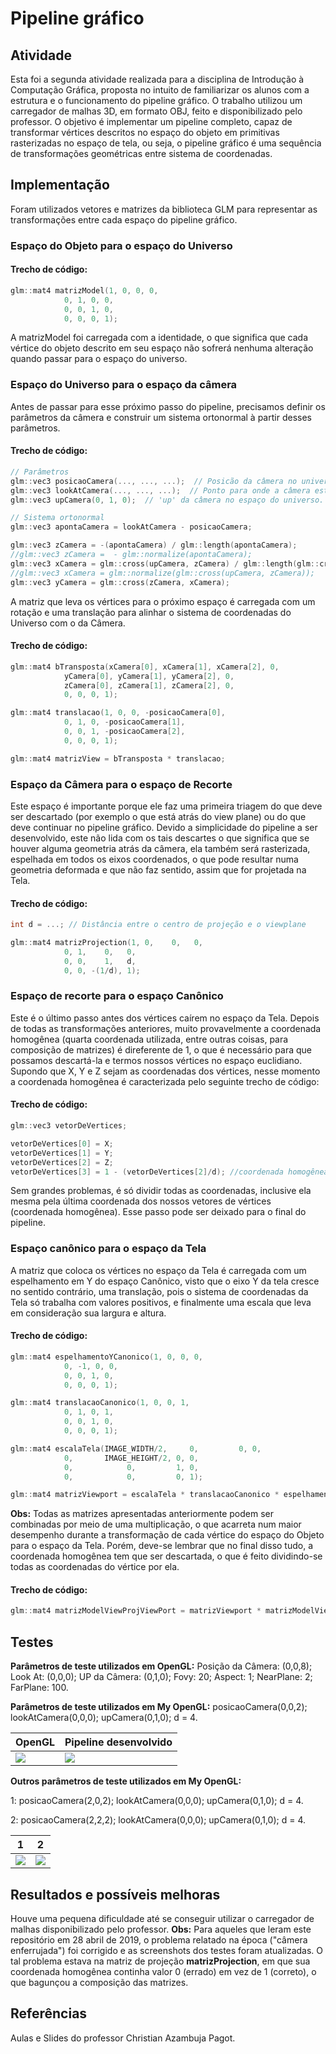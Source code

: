 # Pipeline gráfico

## Atividade

Esta foi a segunda atividade realizada para a disciplina de Introdução à Computação Gráfica, proposta no intuito de familiarizar os alunos com a estrutura e o funcionamento do pipeline gráfico. O trabalho utilizou um carregador de malhas 3D, em formato OBJ, feito e disponibilizado pelo professor. O objetivo é implementar um pipeline completo, capaz de transformar vértices descritos no espaço do objeto em primitivas rasterizadas no espaço de tela, ou seja, o pipeline gráfico é uma sequência de transformações geométricas entre sistema de coordenadas.

## Implementação

Foram utilizados vetores e matrizes da biblioteca GLM para representar as transformações entre cada espaço do pipeline gráfico.

### Espaço do Objeto para o espaço do Universo

#### Trecho de código:
~~~c++
glm::mat4 matrizModel(1, 0, 0, 0,
			0, 1, 0, 0,
			0, 0, 1, 0,
			0, 0, 0, 1);
~~~	

A matrizModel foi carregada com a identidade, o que significa que cada vértice do objeto descrito em seu espaço não sofrerá nenhuma alteração quando passar para o espaço do universo.

### Espaço do Universo para o espaço da câmera

Antes de passar para esse próximo passo do pipeline, precisamos definir os parâmetros da câmera e construir um sistema ortonormal à partir desses parâmetros.

#### Trecho de código:
~~~c++
// Parâmetros
glm::vec3 posicaoCamera(..., ..., ...);  // Posicão da câmera no universo.
glm::vec3 lookAtCamera(..., ..., ...);  // Ponto para onde a câmera está olhando.
glm::vec3 upCamera(0, 1, 0);  // 'up' da câmera no espaço do universo.

// Sistema ortonormal
glm::vec3 apontaCamera = lookAtCamera - posicaoCamera;

glm::vec3 zCamera = -(apontaCamera) / glm::length(apontaCamera);
//glm::vec3 zCamera =  - glm::normalize(apontaCamera);
glm::vec3 xCamera = glm::cross(upCamera, zCamera) / glm::length(glm::cross(upCamera, zCamera));
//glm::vec3 xCamera = glm::normalize(glm::cross(upCamera, zCamera));
glm::vec3 yCamera = glm::cross(zCamera, xCamera);
~~~	

A matriz que leva os vértices para o próximo espaço é carregada com um rotação e uma translação para alinhar o sistema de coordenadas do Universo com o da Câmera.

#### Trecho de código:
~~~c++
glm::mat4 bTransposta(xCamera[0], xCamera[1], xCamera[2], 0,
			yCamera[0], yCamera[1], yCamera[2], 0,
			zCamera[0], zCamera[1], zCamera[2], 0,
			0, 0, 0, 1);

glm::mat4 translacao(1, 0, 0, -posicaoCamera[0],
			0, 1, 0, -posicaoCamera[1],
			0, 0, 1, -posicaoCamera[2],
			0, 0, 0, 1);

glm::mat4 matrizView = bTransposta * translacao;
~~~	

### Espaço da Câmera para o espaço de Recorte

Este espaço é importante porque ele faz uma primeira triagem do que deve ser descartado (por exemplo o que está atrás do view plane) ou do que deve continuar no pipeline gráfico. Devido a simplicidade do pipeline a ser desenvolvido, este não lida com os tais descartes o que significa que se houver alguma geometria atrás da câmera, ela também será rasterizada, espelhada em todos os eixos coordenados, o que pode resultar numa geometria deformada e que não faz sentido, assim que for projetada na Tela. 

#### Trecho de código:
~~~c++
int d = ...; // Distância entre o centro de projeção e o viewplane

glm::mat4 matrizProjection(1, 0,    0,   0,
			0, 1,    0,   0,
			0, 0,    1,   d,
			0, 0, -(1/d), 1);
~~~	

### Espaço de recorte para o espaço Canônico

Este é o último passo antes dos vértices caírem no espaço da Tela. Depois de todas as transformações anteriores, muito provavelmente a coordenada homogênea (quarta coordenada utilizada, entre outras coisas, para composição de matrizes) é direferente de 1, o que é necessário para que possamos descartá-la e termos nossos vértices no espaço euclidiano. Supondo que X, Y e Z sejam as coordenadas dos vértices, nesse momento a coordenada homogênea é caracterizada pelo seguinte trecho de código:

#### Trecho de código:
~~~c++
glm::vec3 vetorDeVertices;

vetorDeVertices[0] = X;
vetorDeVertices[1] = Y;
vetorDeVertices[2] = Z;
vetorDeVertices[3] = 1 - (vetorDeVertices[2]/d); //coordenada homogênea;
~~~	

Sem grandes problemas, é só dividir todas as coordenadas, inclusive ela mesma pela última coordenada dos nossos vetores de vértices (coordenada homogênea). Esse passo pode ser deixado para o final do pipeline.

### Espaço canônico para o espaço da Tela

A matriz que coloca os vértices no espaço da Tela é carregada com um espelhamento em Y do espaço Canônico, visto que o eixo Y da  tela cresce no sentido contrário, uma translação, pois o sistema de coordenadas da Tela só trabalha com valores positivos, e finalmente uma escala que leva em consideração sua largura e altura. 

#### Trecho de código:
~~~c++
glm::mat4 espelhamentoYCanonico(1, 0, 0, 0,
			0, -1, 0, 0,
			0, 0, 1, 0,
			0, 0, 0, 1);

glm::mat4 translacaoCanonico(1, 0, 0, 1,
			0, 1, 0, 1,
			0, 0, 1, 0,
			0, 0, 0, 1);

glm::mat4 escalaTela(IMAGE_WIDTH/2,     0,         0, 0,
			0,       IMAGE_HEIGHT/2, 0, 0,
			0,            0,         1, 0,
			0,            0,         0, 1);

glm::mat4 matrizViewport = escalaTela * translacaoCanonico * espelhamentoYCanonico;
~~~	

__Obs:__ Todas as matrizes apresentadas anteriormente podem ser combinadas por meio de uma multiplicação, o que acarreta num maior desempenho durante a transformação de cada vértice do espaço do Objeto para o espaço da Tela. Porém, deve-se lembrar que no final disso tudo, a coordenada homogênea tem que ser descartada, o que é feito dividindo-se todas as coordenadas do vértice por ela. 

#### Trecho de código:
~~~c++
glm::mat4 matrizModelViewProjViewPort = matrizViewport * matrizModelViewProj;
~~~	

## Testes

__Parâmetros de teste utilizados em OpenGL:__ Posição da Câmera: (0,0,8); Look At: (0,0,0); UP da Câmera: (0,1,0); Fovy: 20; Aspect: 1; NearPlane: 2; FarPlane: 100.

__Parâmetros de teste utilizados em My OpenGL:__ posicaoCamera(0,0,2); lookAtCamera(0,0,0); upCamera(0,1,0); d = 4.

OpenGL | Pipeline desenvolvido
------------ | ------------
![](https://github.com/Moura00010001/CG/blob/master/Atividade%202/Printscreens/Pipeline%20OpenGL.png) | ![](https://github.com/Moura00010001/CG/blob/master/Atividade%202/Printscreens/Pipeline%20Projeto%20-%201.png)

__Outros parâmetros de teste utilizados em My OpenGL:__ 
<p>1: posicaoCamera(2,0,2); lookAtCamera(0,0,0); upCamera(0,1,0); d = 4.</p>
<p>2: posicaoCamera(2,2,2); lookAtCamera(0,0,0); upCamera(0,1,0); d = 4.</p>

1 | 2
------------ | ------------
![](https://github.com/Moura00010001/CG/blob/master/Atividade%202/Printscreens/Pipeline%20Projeto%20-%202.png) | ![](https://github.com/Moura00010001/CG/blob/master/Atividade%202/Printscreens/Pipeline%20Projeto%20-%203.png)

## Resultados e possíveis melhoras

Houve uma pequena dificuldade até se conseguir utilizar o carregador de malhas disponibilizado pelo professor.
__Obs:__ Para aqueles que leram este repositório em 28 abril de 2019, o problema relatado na época ("câmera enferrujada") foi corrigido e as screenshots dos testes foram atualizadas. O tal problema estava na matriz de projeção __matrizProjection__, em que sua coordenada homogênea continha valor 0 (errado) em vez de 1 (correto), o que bagunçou a composição das matrizes.

## Referências

Aulas e Slides do professor Christian Azambuja Pagot.
